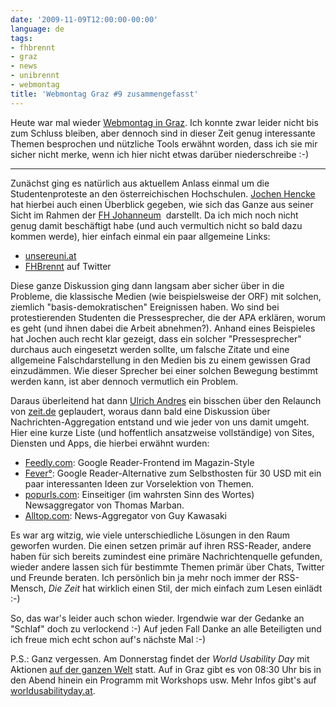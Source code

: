 ```yaml
---
date: '2009-11-09T12:00:00-00:00'
language: de
tags:
- fhbrennt
- graz
- news
- unibrennt
- webmontag
title: 'Webmontag Graz #9 zusammengefasst'
---
```



Heute war mal wieder <a href="http://webmontag-graz.at/">Webmontag in Graz</a>. Ich konnte zwar leider nicht bis zum Schluss bleiben, aber dennoch sind in dieser Zeit genug interessante Themen besprochen und n&uuml;tzliche Tools erw&auml;hnt worden, dass ich sie mir sicher nicht merke, wenn ich hier nicht etwas dar&uuml;ber niederschreibe :-)

----------

Zun&auml;chst ging es nat&uuml;rlich aus aktuellem Anlass einmal um die Studentenproteste an den &ouml;sterreichischen Hochschulen. <a href="http://wg3null.net/">Jochen Hencke</a> hat hierbei auch einen &Uuml;berblick gegeben, wie sich das Ganze aus seiner Sicht im Rahmen der <a href="http://www.fh-joanneum.at/">FH Johanneum</a>&nbsp; darstellt. Da ich mich noch nicht genug damit besch&auml;ftigt habe (und auch vermultich nicht so bald dazu kommen werde), hier einfach einmal ein paar allgemeine Links:

<ul>
<li><a href="http://unsereuni.at">unsereuni.at</a></li>
<li><a href="http://twitter.com/fhbrennt">FHBrennt</a> auf Twitter</li>
</ul>

Diese ganze Diskussion ging dann langsam aber sicher &uuml;ber in die Probleme, die klassische Medien (wie beispielsweise der ORF) mit solchen, ziemlich &quot;basis-demokratischen&quot; Ereignissen haben. Wo sind bei protestierenden Studenten die Pressesprecher, die der APA erkl&auml;ren, worum es geht (und ihnen dabei die Arbeit abnehmen?). Anhand eines Beispieles hat Jochen auch recht klar gezeigt, dass ein solcher &quot;Pressesprecher&quot; durchaus auch eingesetzt werden sollte, um falsche Zitate und eine allgemeine Falschdarstellung in den Medien bis zu einem gewissen Grad einzud&auml;mmen. Wie dieser Sprecher bei einer solchen Bewegung bestimmt werden kann, ist aber dennoch vermutlich ein Problem.

Daraus &uuml;berleitend hat dann <a href="https://www.xing.com/profile/Ulrich_Andres">Ulrich Andres</a> ein bisschen &uuml;ber den Relaunch von <a href="http://www.zeit.de/index">zeit.de</a> geplaudert, woraus dann bald eine Diskussion &uuml;ber Nachrichten-Aggregation entstand und wie jeder von uns damit umgeht. Hier eine kurze Liste (und hoffentlich ansatzweise vollst&auml;ndige) von Sites, Diensten und Apps, die hierbei erw&auml;hnt wurden:

<ul>
	<li>
		<a href="http://feedly.com/">Feedly.com</a>: Google Reader-Frontend im Magazin-Style</li>
	<li>
		<a href="http://feedafever.com/">Fever&deg;</a>: Google Reader-Alternative zum Selbsthosten f&uuml;r 30 USD mit ein paar interessanten Ideen zur Vorselektion von Themen.</li>
	<li>
		<a href="http://popurls.com/">popurls.com</a>: Einseitiger (im wahrsten Sinn des Wortes) Newsaggregator von Thomas Marban.</li>
	<li>
		<a href="http://alltop.com/">Alltop.com</a>: News-Aggregator von Guy Kawasaki</li>
</ul>

Es war arg witzig, wie viele unterschiedliche L&ouml;sungen in den Raum geworfen wurden. Die einen setzen prim&auml;r auf ihren RSS-Reader, andere haben f&uuml;r sich bereits zumindest eine prim&auml;re Nachrichtenquelle gefunden, wieder andere lassen sich f&uuml;r bestimmte Themen prim&auml;r &uuml;ber Chats, Twitter und Freunde beraten. Ich pers&ouml;nlich bin ja mehr noch immer der RSS-Mensch, <em>Die Zeit</em> hat wirklich einen Stil, der mich einfach zum Lesen einl&auml;dt :-)

So, das war&#39;s leider auch schon wieder. Irgendwie war der Gedanke an &quot;Schlaf&quot; doch zu verlockend :-) Auf jeden Fall Danke an alle Beteiligten und ich freue mich echt schon auf&#39;s n&auml;chste Mal :-)

P.S.: Ganz vergessen. Am Donnerstag findet der <em>World Usability Day</em> mit Aktionen <a href="http://www.worldusabilityday.org">auf der ganzen Welt</a> statt. Auf in Graz gibt es von 08:30 Uhr bis in den Abend hinein ein Programm mit Workshops usw. Mehr Infos gibt&#39;s auf <a href="http://worldusabilityday.at/">worldusabilityday.at</a>.
